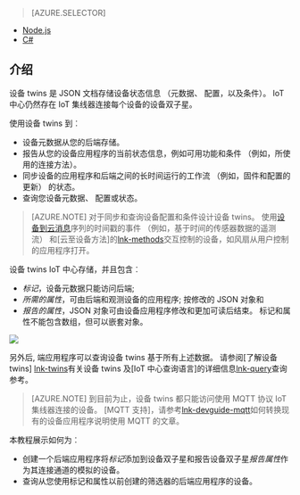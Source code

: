 > [AZURE.SELECTOR]
- [Node.js](../articles/iot-hub/iot-hub-node-node-twin-getstarted.md)
- [C#](../articles/iot-hub/iot-hub-csharp-node-twin-getstarted.md)

## <a name="introduction"></a>介绍

设备 twins 是 JSON 文档存储设备状态信息 （元数据、 配置，以及条件）。 IoT 中心仍然存在 IoT 集线器连接每个设备的设备双子星。

使用设备 twins 到︰

* 设备元数据从您的后端存储。
* 报告从您的设备应用程序的当前状态信息，例如可用功能和条件 （例如，所使用的连接方法）。
* 同步设备的应用程序和后端之间的长时间运行的工作流 （例如，固件和配置的更新） 的状态。
* 查询您设备元数据、 配置或状态。

> [AZURE.NOTE] 对于同步和查询设备配置和条件设计设备 twins。 使用[设备到云消息][lnk-d2c]序列的时间戳的事件 （例如，基于时间的传感器数据的遥测流） 和[云至设备方法]的[lnk-methods]交互控制的设备，如风扇从用户控制的应用程序打开。

设备 twins IoT 中心存储，并且包含︰

* *标记*，设备元数据只能访问后端;
* *所需的属性*，可由后端和观测设备的应用程序; 按修改的 JSON 对象和
* *报告的属性*，JSON 对象可由设备应用程序修改和更加可读后结束。 标记和属性不能包含数组，但可以嵌套对象。

![][img-twin]

另外后, 端应用程序可以查询设备 twins 基于所有上述数据。
请参阅[了解设备 twins] [lnk-twins]有关设备 twins 及[IoT 中心查询语言]的详细信息[lnk-query]查询参考。

> [AZURE.NOTE] 到目前为止，设备 twins 都只能访问使用 MQTT 协议 IoT 集线器连接的设备。 [MQTT 支持]，请参考[lnk-devguide-mqtt]如何转换现有的设备应用程序说明使用 MQTT 的文章。

本教程展示如何为︰

- 创建一个后端应用程序将*标记*添加到设备双子星和报告设备双子星*报告属性*作为其连接通道的模拟的设备。
- 查询从您使用标记和属性以前创建的筛选器的后端应用程序的设备。


<!-- images -->
[img-twin]: media/iot-hub-selector-twin-get-started/twin.png

<!-- links -->
[lnk-query]: ../articles/iot-hub/iot-hub-devguide-query-language.md
[lnk-twins]: ../articles/iot-hub/iot-hub-devguide-device-twins.md
[lnk-d2c]: ../articles/iot-hub/iot-hub-devguide-messaging.md#device-to-cloud-messages
[lnk-methods]: ../articles/iot-hub/iot-hub-devguide-direct-methods.md
[lnk-devguide-mqtt]: ../articles/iot-hub/iot-hub-mqtt-support.md